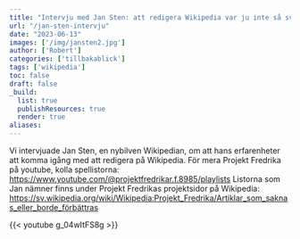 ```yaml
---
title: "Intervju med Jan Sten: att redigera Wikipedia var ju inte så svårt"
url: "/jan-sten-intervju"
date: "2023-06-13"
images: ['/img/jansten2.jpg']
author: ['Robert']
categories: ['tillbakablick']
tags: ['wikipedia']
toc: false
draft: false
_build:
  list: true
  publishResources: true
  render: true
aliases: 
---
```


Vi intervjuade Jan Sten, en nybilven Wikipedian, om att hans erfarenheter att komma igång med att redigera på Wikipedia. För mera Projekt Fredrika på youtube, kolla spellistorna: https://www.youtube.com/@projektfredrikar.f.8985/playlists Listorna som Jan nämner finns under Projekt Fredrikas projektsidor på Wikipedia: https://sv.wikipedia.org/wiki/Wikipedia:Projekt_Fredrika/Artiklar_som_saknas_eller_borde_förbättras

{{< youtube g_04wItFS8g >}}


